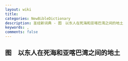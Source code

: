 ```yaml
---
layout: wiki
title: 
categories: NewBibleDictionary
description: 圣经新词典 - 图　以东人在死海和亚喀巴湾之间的地土
keywords: , 
comments: false
---
```


## 图　以东人在死海和亚喀巴湾之间的地土












